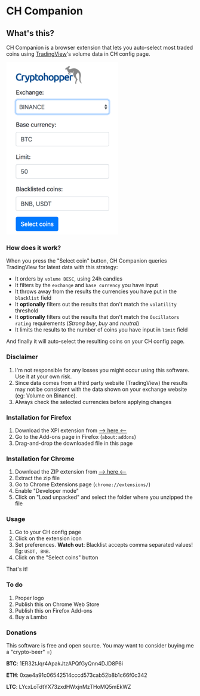 # CH Companion

## What's this?
CH Companion is a browser extension that lets you auto-select most traded coins using [TradingView](https://www.tradingview.com)'s volume data in CH config page.

![image](screenshot.png?raw=true)

### How does it work?
When you press the "Select coin" button, CH Companion queries TradingView for latest data with this strategy:
  * It orders by `volume DESC`, using 24h candles
  * It filters by the `exchange` and `base currency` you have input
  * It throws away from the results the currencies you have put in the `blacklist` field
  * It **optionally** filters out the results that don't match the `volatility` threshold
  * It **optionally** filters out the results that don't match the `Oscillators rating` requirements (*Strong buy*, *buy* and *neutral*)
  * It limits the results to the number of coins you have input in `limit` field
  
And finally it will auto-select the resulting coins on your CH config page.

### Disclaimer
1. I'm not responsible for any losses you might occur using this software. Use it at your own risk.
1. Since data comes from a third party website (TradingView) the results may not be consistent with the data shown on your exchange website (eg: Volume on Binance).
1. Always check the selected currencies before applying changes

### Installation for Firefox
1. Download the XPI extension from [--> here <--](https://github.com/matteoantoci/ch-companion/raw/master/dist/ch-companion.xpi)
1. Go to the Add-ons page in Firefox (`about:addons`)
1. Drag-and-drop the downloaded file in this page

### Installation for Chrome
1. Download the ZIP extension from [--> here <--](https://github.com/matteoantoci/ch-companion/raw/master/dist/ch-companion.zip)
1. Extract the zip file
1. Go to Chrome Extensions page (`chrome://extensions/`)
1. Enable "Developer mode"
1. Click on "Load unpacked" and select the folder where you unzipped the file

### Usage
1. Go to your CH config page
1. Click on the extension icon
1. Set preferences. **Watch out**: Blacklist accepts comma separated values! Eg: `USDT, BNB`.
1. Click on the "Select coins" button

That's it!

### To do
1. Proper logo
1. Publish this on Chrome Web Store
1. Publish this on Firefox Add-ons
1. Buy a Lambo

### Donations
This software is free and open source. You may want to consider buying me a "crypto-beer" =)

**BTC**: 1ER32tJqr4ApakJtzAPQfGyQnn4DJD8P6i

**ETH**: 0xae4a91c06542514cccd573cab52b8b1c66f0c342

**LTC**: LYcxLoTdtYX73zxdHWxjnMzTHoMQ5mEkWZ
